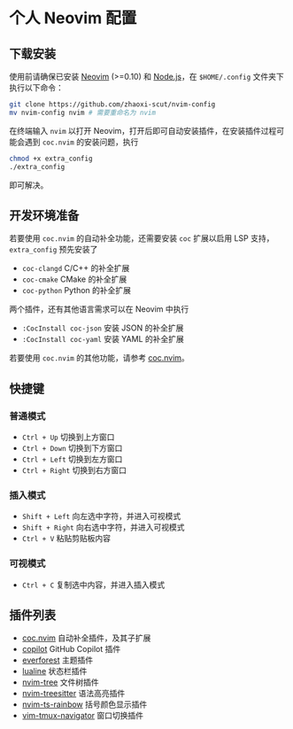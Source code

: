 # 个人 Neovim 配置

## 下载安装

使用前请确保已安装 [Neovim](https://github.com/neovim/neovim/releases/latest) (>=0.10) 和 [Node.js](https://nodejs.org/zh-cn/download)，在 `$HOME/.config` 文件夹下执行以下命令：

```bash
git clone https://github.com/zhaoxi-scut/nvim-config
mv nvim-config nvim # 需要重命名为 nvim
```

在终端输入 `nvim` 以打开 Neovim，打开后即可自动安装插件，在安装插件过程可能会遇到 `coc.nvim` 的安装问题，执行

```bash
chmod +x extra_config
./extra_config
```

即可解决。

## 开发环境准备

若要使用 `coc.nvim` 的自动补全功能，还需要安装 `coc` 扩展以启用 LSP 支持，`extra_config` 预先安装了

- `coc-clangd` C/C++ 的补全扩展
- `coc-cmake` CMake 的补全扩展
- `coc-python` Python 的补全扩展

两个插件，还有其他语言需求可以在 Neovim 中执行

- `:CocInstall coc-json` 安装 JSON 的补全扩展
- `:CocInstall coc-yaml` 安装 YAML 的补全扩展

若要使用 `coc.nvim` 的其他功能，请参考 [coc.nvim](https://github.com/neoclide/coc.nvim/)。

## 快捷键

### 普通模式

- `Ctrl + Up` 切换到上方窗口
- `Ctrl + Down` 切换到下方窗口
- `Ctrl + Left` 切换到左方窗口
- `Ctrl + Right` 切换到右方窗口

### 插入模式

- `Shift + Left` 向左选中字符，并进入可视模式
- `Shift + Right` 向右选中字符，并进入可视模式
- `Ctrl + V` 粘贴剪贴板内容

### 可视模式

- `Ctrl + C` 复制选中内容，并进入插入模式

## 插件列表

- [coc.nvim](https://github.com/neoclide/coc.nvim) 自动补全插件，及其子扩展
- [copilot](https://github.com/github/copilot.vim) GitHub Copilot 插件
- [everforest](https://github.com/sainnhe/everforest) 主题插件
- [lualine](https://github.com/nvim-lualine/lualine.nvim) 状态栏插件
- [nvim-tree](https://github.com/nvim-tree/nvim-tree.lua) 文件树插件
- [nvim-treesitter](https://github.com/nvim-treesitter/nvim-treesitter) 语法高亮插件
- [nvim-ts-rainbow](https://github.com/p00f/nvim-ts-rainbow) 括号颜色显示插件
- [vim-tmux-navigator](https://github.com/christoomey/vim-tmux-navigator) 窗口切换插件
